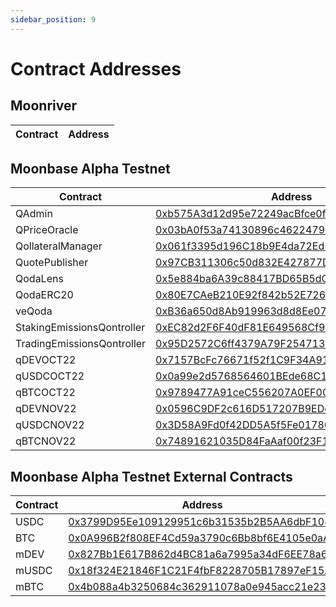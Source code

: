 ```yaml
---
sidebar_position: 9
---
```


# Contract Addresses

## Moonriver
| Contract | Address |
| -------- | ------- |


## Moonbase Alpha Testnet
| Contract | Address |
|---|---|
| QAdmin | [0xb575A3d12d95e72249acBfce0f90Abe28515D9F9](https://moonbase.moonscan.io/address/0xb575A3d12d95e72249acBfce0f90Abe28515D9F9) |
| QPriceOracle | [0x03bA0f53a74130896c46224794B0ab759eA3C2B7](https://moonbase.moonscan.io/address/0x03bA0f53a74130896c46224794B0ab759eA3C2B7) |
| QollateralManager | [0x061f3395d196C18b9E4da72Ed58ab6949C92Ecc7](https://moonbase.moonscan.io/address/0x061f3395d196C18b9E4da72Ed58ab6949C92Ecc7) |
| QuotePublisher | [0x97CB311306c50d832E427877DA106544B5Bb53C1](https://moonbase.moonscan.io/address/0x97CB311306c50d832E427877DA106544B5Bb53C1) |
| QodaLens | [0x5e884ba6A39c88417BD65B5dCac17c9247561840](https://moonbase.moonscan.io/address/0x5e884ba6A39c88417BD65B5dCac17c9247561840) |
| QodaERC20 | [0x80E7CAeB210E92f842b52E7261eF4366Cda13bbd](https://moonbase.moonscan.io/address/0x80E7CAeB210E92f842b52E7261eF4366Cda13bbd) |
| veQoda | [0xB36a650d8Ab919963d8d8Ee075bC73EeEB92F262](https://moonbase.moonscan.io/address/0xB36a650d8Ab919963d8d8Ee075bC73EeEB92F262) |
| StakingEmissionsQontroller | [0xEC82d2F6F40dF81E649568Cf966BbC03b5D897b2](https://moonbase.moonscan.io/address/0xEC82d2F6F40dF81E649568Cf966BbC03b5D897b2) |
| TradingEmissionsQontroller | [0x95D2572C6ff4379A79F2547132652B6C92B88467](https://moonbase.moonscan.io/address/0x95D2572C6ff4379A79F2547132652B6C92B88467) |
| qDEVOCT22 | [0x7157BcFc76671f52f1C9F34A91178b961662bEc9](https://moonbase.moonscan.io/address/0x7157BcFc76671f52f1C9F34A91178b961662bEc9) |
| qUSDCOCT22 | [0x0a99e2d5768564601BEde68C12e2e7E838136B9A](https://moonbase.moonscan.io/address/0x0a99e2d5768564601BEde68C12e2e7E838136B9A) |
| qBTCOCT22 | [0x9789477A91ceC556207A0EF0058a8fd08a293133](https://moonbase.moonscan.io/address/0x9789477A91ceC556207A0EF0058a8fd08a293133) |
| qDEVNOV22 | [0x0596C9DF2c616D517207B9EDe59d2fC4066F5C94](https://moonbase.moonscan.io/address/0x0596C9DF2c616D517207B9EDe59d2fC4066F5C94) |
| qUSDCNOV22 | [0x3D58A9Fd0f42DD5A5f5Fe01786465110CDcB51c0](https://moonbase.moonscan.io/address/0x3D58A9Fd0f42DD5A5f5Fe01786465110CDcB51c0) |
| qBTCNOV22 | [0x74891621035D84FaAaf00f23F173208447F290B5](https://moonbase.moonscan.io/address/0x74891621035D84FaAaf00f23F173208447F290B5) |

## Moonbase Alpha Testnet External Contracts
| Contract | Address |
|---|---|
| USDC | [0x3799D95Ee109129951c6b31535b2B5AA6dbF108c](https://moonbase.moonscan.io/address/0x3799D95Ee109129951c6b31535b2B5AA6dbF108c) |
| BTC | [0x0A996B2f808EF4Cd59a3790c6Bb8bf6E4105e0aA](https://moonbase.moonscan.io/address/0x0A996B2f808EF4Cd59a3790c6Bb8bf6E4105e0aA) |
| mDEV | [0x827Bb1E617B862d4BC81a6a7995a34dF6EE78a63](https://moonbase.moonscan.io/address/0x827Bb1E617B862d4BC81a6a7995a34dF6EE78a63) |
| mUSDC | [0x18f324E21846F1C21F4fbF8228705B17897eF15A](https://moonbase.moonscan.io/address/0x18f324E21846F1C21F4fbF8228705B17897eF15A) |
| mBTC | [0x4b088a4b3250684c362911078a0e945acc21e236](https://moonbase.moonscan.io/address/0x4b088a4b3250684c362911078a0e945acc21e236) |

